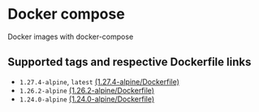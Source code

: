 # Docker compose

Docker images with docker-compose

## Supported tags and respective Dockerfile links

- `1.27.4-alpine`, `latest` [(1.27.4-alpine/Dockerfile)](1.27.4-alpine/Dockerfile)
- `1.26.2-alpine` [(1.26.2-alpine/Dockerfile)](1.26.2-alpine/Dockerfile)
- `1.24.0-alpine` [(1.24.0-alpine/Dockerfile)](1.24.0-alpine/Dockerfile)
